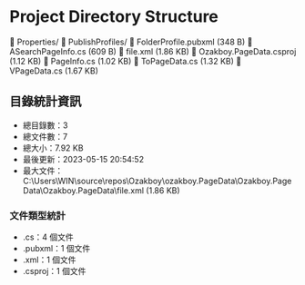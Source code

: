 # Project Directory Structure

  📁 Properties/
    📁 PublishProfiles/
      📄 FolderProfile.pubxml (348 B)
  📝 ASearchPageInfo.cs (609 B)
  📰 file.xml (1.86 KB)
  📄 Ozakboy.PageData.csproj (1.12 KB)
  📝 PageInfo.cs (1.02 KB)
  📝 ToPageData.cs (1.32 KB)
  📝 VPageData.cs (1.67 KB)

## 目錄統計資訊
- 總目錄數：3
- 總文件數：7
- 總大小：7.92 KB
- 最後更新：2023-05-15 20:54:52
- 最大文件：C:\Users\WIN\source\repos\Ozakboy\ozakboy.PageData\Ozakboy.PageData\Ozakboy.PageData\file.xml (1.86 KB)

### 文件類型統計
- .cs：4 個文件
- .pubxml：1 個文件
- .xml：1 個文件
- .csproj：1 個文件
